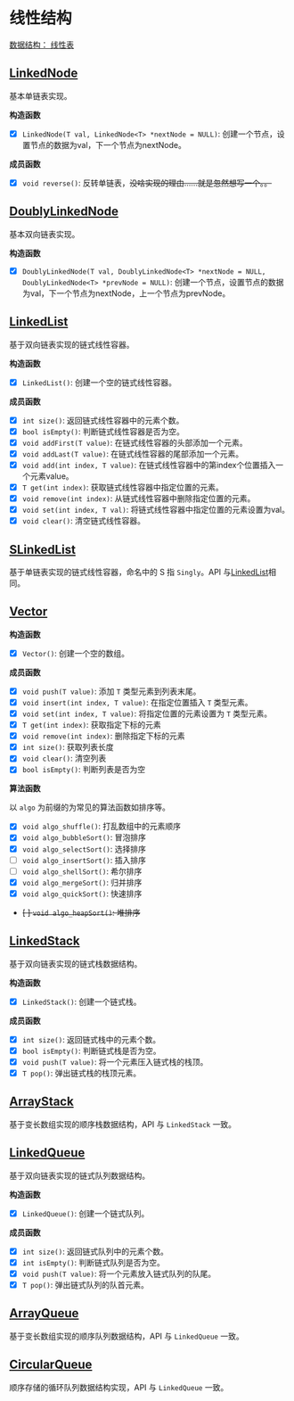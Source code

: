 # 线性结构

[数据结构： 线性表](https://yuchixiong.github.io/yuchi.xiong.blogs/%E6%8A%80%E6%9C%AF/%E5%9F%BA%E7%A1%80/%E6%95%B0%E6%8D%AE%E7%BB%93%E6%9E%84/%E7%BA%BF%E6%80%A7%E8%A1%A8.html)

## [LinkedNode](./LinearList/LinkedNode.cpp)
基本单链表实现。

**构造函数**
- [x] `LinkedNode(T val, LinkedNode<T> *nextNode = NULL)`: 创建一个节点，设置节点的数据为val，下一个节点为nextNode。

**成员函数**
- [x] `void reverse()`: 反转单链表，~~没啥实现的理由……就是忽然想写一个。。~~

## [DoublyLinkedNode](./LinearList/DoublyLinkedNode.cpp)
基本双向链表实现。

**构造函数**
- [x] `DoublyLinkedNode(T val, DoublyLinkedNode<T> *nextNode = NULL, DoublyLinkedNode<T> *prevNode = NULL)`: 创建一个节点，设置节点的数据为val，下一个节点为nextNode，上一个节点为prevNode。

## [LinkedList](./LinearList/LinkedList.cpp)
基于双向链表实现的链式线性容器。

**构造函数**
- [x] `LinkedList()`: 创建一个空的链式线性容器。

**成员函数**
- [x] `int size()`: 返回链式线性容器中的元素个数。
- [x] `bool isEmpty()`: 判断链式线性容器是否为空。
- [x] `void addFirst(T value)`: 在链式线性容器的头部添加一个元素。
- [x] `void addLast(T value)`: 在链式线性容器的尾部添加一个元素。
- [x] `void add(int index, T value)`: 在链式线性容器中的第index个位置插入一个元素value。
- [x] `T get(int index)`: 获取链式线性容器中指定位置的元素。
- [x] `void remove(int index)`: 从链式线性容器中删除指定位置的元素。
- [x] `void set(int index, T val)`: 将链式线性容器中指定位置的元素设置为val。
- [x] `void clear()`: 清空链式线性容器。

## [SLinkedList](./LinearList/SLinkedList.cpp)
基于单链表实现的链式线性容器，命名中的 S 指 `Singly`。API 与[LinkedList](./LinearList/LinkedList.cpp)相同。

## [Vector](./LinearList/Vector.cpp)

**构造函数**
- [x] `Vector()`: 创建一个空的数组。

**成员函数**
- [x] `void push(T value)`: 添加 `T` 类型元素到列表末尾。
- [x] `void insert(int index, T value)`: 在指定位置插入 `T` 类型元素。
- [x] `void set(int index, T value)`: 将指定位置的元素设置为 `T` 类型元素。
- [x] `T get(int index)`: 获取指定下标的元素
- [x] `void remove(int index)`: 删除指定下标的元素
- [x] `int size()`: 获取列表长度
- [x] `void clear()`: 清空列表
- [x] `bool isEmpty()`: 判断列表是否为空

**算法函数**

以 `algo` 为前缀的为常见的算法函数如排序等。
- [x] `void algo_shuffle()`: 打乱数组中的元素顺序
- [x] `void algo_bubbleSort()`: 冒泡排序
- [x] `void algo_selectSort()`: 选择排序
- [ ] `void algo_insertSort()`: 插入排序
- [ ] `void algo_shellSort()`: 希尔排序
- [x] `void algo_mergeSort()`: 归并排序
- [x] `void algo_quickSort()`: 快速排序
- ~~[ ] `void algo_heapSort()`: 堆排序~~

## [LinkedStack](./LinearList/LinkedStack.cpp)
基于双向链表实现的链式栈数据结构。

**构造函数**
- [x] `LinkedStack()`: 创建一个链式栈。

**成员函数**
- [x] `int size()`: 返回链式栈中的元素个数。
- [x] `bool isEmpty()`: 判断链式栈是否为空。
- [x] `void push(T value)`: 将一个元素压入链式栈的栈顶。
- [x] `T pop()`: 弹出链式栈的栈顶元素。

## [ArrayStack](./LinearList/ArrayStack.cpp)
基于变长数组实现的顺序栈数据结构，API 与 `LinkedStack` 一致。

## [LinkedQueue](./LinearList/LinkedQueue.cpp)
基于双向链表实现的链式队列数据结构。

**构造函数**
- [x] `LinkedQueue()`: 创建一个链式队列。

**成员函数**
- [x] `int size()`: 返回链式队列中的元素个数。
- [x] `int isEmpty()`: 判断链式队列是否为空。
- [x] `void push(T value)`: 将一个元素放入链式队列的队尾。
- [x] `T pop()`: 弹出链式队列的队首元素。

## [ArrayQueue](./LinearList/ArrayQueue.cpp)
基于变长数组实现的顺序队列数据结构，API 与 `LinkedQueue` 一致。

## [CircularQueue](./LinearList/CircularQueue.cpp)
顺序存储的循环队列数据结构实现，API 与 `LinkedQueue` 一致。
